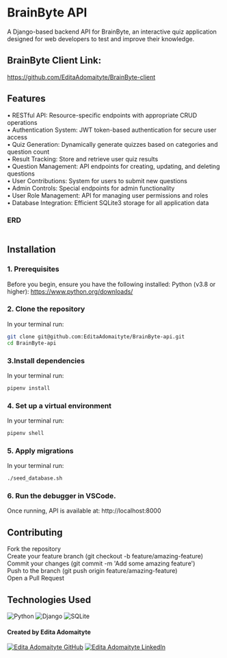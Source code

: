 # BrainByte API

A Django-based backend API for BrainByte, an interactive quiz application designed for web developers to test and improve their knowledge.

## BrainByte Client Link:
https://github.com/EditaAdomaityte/BrainByte-client

## Features
<p>
• RESTful API: Resource-specific endpoints with appropriate CRUD operations<br>
• Authentication System: JWT token-based authentication for secure user access<br>
• Quiz Generation: Dynamically generate quizzes based on categories and question count<br>
• Result Tracking: Store and retrieve user quiz results<br>
• Question Management: API endpoints for creating, updating, and deleting questions<br>
• User Contributions: System for users to submit new questions<br>
• Admin Controls: Special endpoints for admin functionality<br>
• User Role Management: API for managing user permissions and roles<br>
• Database Integration: Efficient SQLite3 storage for all application data<br>
</p>

### ERD

<img src="./src/pages/ERD.png" alt="">

## Installation

### 1. Prerequisites

Before you begin, ensure you have the following installed:
Python (v3.8 or higher):
https://www.python.org/downloads/

### 2. Clone the repository
In your terminal run:
```sh
git clone git@github.com:EditaAdomaityte/BrainByte-api.git
cd BrainByte-api
```
### 3.Install dependencies
In your terminal run:
```sh
pipenv install
```

### 4. Set up a virtual environment
In your terminal run:
```sh
pipenv shell
```

### 5. Apply migrations
In your terminal run:
```sh
./seed_database.sh
```
### 6. Run the debugger in VSCode.
 Once running, API is available at: http://localhost:8000

## Contributing
<p> 
Fork the repository<br>
Create your feature branch (git checkout -b feature/amazing-feature)<br>
Commit your changes (git commit -m 'Add some amazing feature')<br>
Push to the branch (git push origin feature/amazing-feature)<br>
Open a Pull Request<br>
</p>

## Technologies Used
![Python](https://img.shields.io/badge/python%20-%2314354C.svg?&style=for-the-badge&logo=python&logoColor=white) 
![Django](https://img.shields.io/badge/django%20-%23092E20.svg?&style=for-the-badge&logo=django&logoColor=white)
![SQLite](https://img.shields.io/badge/sqlite-%2307405e.svg?&style=for-the-badge&logo=sqlite&logoColor=white)


#### Created by Edita Adomaityte
<a href="https://github.com/EditaAdomaityte" target="_blank"><img src="https://img.shields.io/badge/github%20-%23121011.svg?&style=for-the-badge&logo=github&logoColor=white" alt="Edita Adomaityte GitHub" style="height: auto !important;width: auto !important;" /></a> <a href="https://linkedin.com/in/edita-adomaityte" target="_blank"><img src="https://img.shields.io/badge/linkedin%20-%230077B5.svg?&style=for-the-badge&logo=linkedin&logoColor=white" alt="Edita Adomaityte LinkedIn" style="height: auto !important;width: auto !important;" /></a>
